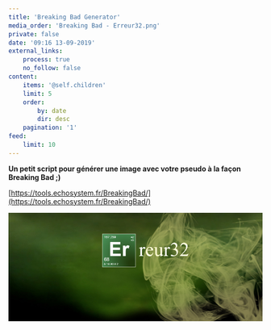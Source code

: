 ```yaml
---
title: 'Breaking Bad Generator'
media_order: 'Breaking Bad - Erreur32.png'
private: false
date: '09:16 13-09-2019'
external_links:
    process: true
    no_follow: false
content:
    items: '@self.children'
    limit: 5
    order:
        by: date
        dir: desc
    pagination: '1'
feed:
    limit: 10
---
```


**Un petit script pour générer une image avec votre pseudo à la façon Breaking Bad ;)**



[https://tools.echosystem.fr/BreakingBad/](https://tools.echosystem.fr/BreakingBad/)

![](Breaking%20Bad%20-%20Erreur32.png)